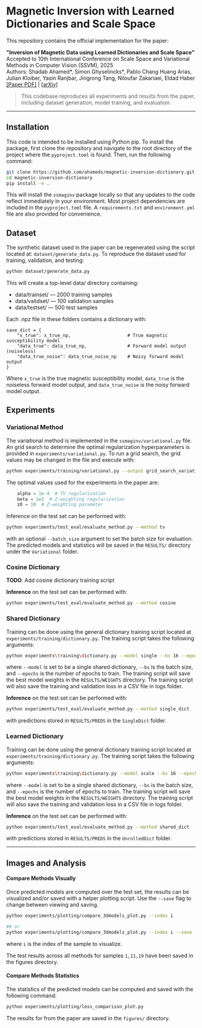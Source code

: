 # Magnetic Inversion with Learned Dictionaries and Scale Space

This repository contains the official implementation for the paper:

**"Inversion of Magnetic Data using Learned Dictionaries and Scale Space"**  
Accepted to 10th International Conference on Scale Space and Variational Methods in Computer Vision (SSVM), 2025  
Authors: Shadab Ahamed*, Simon Ghyselincks*, Pablo Chang Huang Arias, Julian Kloiber, Yasin Ranjbar, Jingrong Tang, Niloufar Zakariaei, Eldad Haber  
[[Paper PDF]](./paper/MagneticInversionPaper.pdf) | [[arXiv]](https://arxiv.org/abs/2502.05451) 

> This codebase reproduces all experiments and results from the paper, including dataset generation, model training, and evaluation.

---

## Installation

This code is intended to be installed using Python pip. To install the package, first clone the repository and navigate to the root directory of the project where the `pyproject.toml` is found. Then, run the following command:

```bash
git clone https://github.com/ahxmeds/magnetic-inversion-dictionary.git
cd magnetic-inversion-dictionary
pip install -e .
```

This will install the `ssmaginv` package locally so that any updates to the code reflect immediately in your environment. Most project dependencies are included in the `pyproject.toml` file. A `requirements.txt` and `environment.yml` file are also provided for convenience. 

## Dataset

The synthetic dataset used in the paper can be regenerated using the script located at: `dataset/generate_data.py`. To reproduce the dataset used for training, validation, and testing:

```bash
python dataset/generate_data.py
```

This will create a top-level data/ directory containing:

- data/trainset/ — 2000 training samples
- data/validset/ — 100 validation samples
- data/testset/ — 500 test samples

Each .npz file in these folders contains a dictionary with:

```
save_dict = {
    "x_true": x_true_np,                     # True magnetic susceptibility model
    "data_true": data_true_np,               # Forward model output (noiseless)
    "data_true_noise": data_true_noise_np    # Noisy forward model output
}
```

Where `x_true` is the true magnetic susceptibility model, `data_true` is the noiseless forward model output, and `data_true_noise` is the noisy forward model output.

## Experiments

### Variational Method
The variational method is implemented in the `ssmaginv/variational.py` file. An grid search to determine the optimal regularization hyperparameters is provided in `experiments/variational.py`. To run a grid search, the grid values may be changed in the file and execute with:

```bash
python experiments/training/variational.py --output grid_search_variational.csv
```

The optimal values used for the experiments in the paper are:

```python
    alpha = 1e-4  # TV regularization
    beta = 1e3  # Z-weighting regularization
    z0 = 10  # Z-weighting parameter
```

Inference on the test set can be performed with:

```bash
python experiments/test_eval/evaluate_method.py --method tv
```
with an optional `--batch_size` argument to set the batch size for evaluation. The predicted models and statistics will be saved in the `RESULTS/` directory under the `Variational` folder.

### Cosine Dictionary
**TODO**: Add cosine dictionary training script

**Inference** on the test set can be performed with:

```bash
python experiments/test_eval/evaluate_method.py --method cosine
```

### Shared Dictionary
Training can be done using the general dictionary training script located at `experiments/training/dictionary.py`. The training script takes the following arguments:
```bash
python experiments\training\dictionary.py --model single --bs 16 --epochs 200 
```
where `--model` is set to be a single shared dictionary, `--bs` is the batch size, and `--epochs` is the number of epochs to train. The training script will save the best model weights in the `RESULTS/WEIGHTS` directory. The training script will also save the training and validation loss in a CSV file in logs folder.

**Inference** on the test set can be performed with:

```bash
python experiments/test_eval/evaluate_method.py --method single_dict
```

with predictions stored in `RESULTS/PREDS` in the `SingleDict` folder.

### Learned Dictionary
Training can be done using the general dictionary training script located at `experiments/training/dictionary.py`. The training script takes the following arguments:
```bash
python experiments\training\dictionary.py --model scale --bs 16 --epochs 200 
```
where `--model` is set to be a single shared dictionary, `--bs` is the batch size, and `--epochs` is the number of epochs to train. The training script will save the best model weights in the `RESULTS/WEIGHTS` directory. The training script will also save the training and validation loss in a CSV file in logs folder.

**Inference** on the test set can be performed with:

```bash
python experiments/test_eval/evaluate_method.py --method shared_dict
```

with predictions stored in `RESULTS/PREDS` in the `UnrolledDict` folder.

---
## Images and Analysis

#### Compare Methods Visually
Once predicted models are computed over the test set, the results can be visualized and/or saved with a helper plotting script. Use the `--save` flag to change between viewing and saving. 

```bash
python experiments/plotting/compare_3dmodels_plot.py --index i

## or
python experiments/plotting/compare_3dmodels_plot.py --index i --save
```
where `i` is the index of the sample to visualize.

The test results across all methods for samples `1,11,19` have been saved in the figures directory.

#### Compare Methods Statistics

The statistics of the predicted models can be computed and saved with the following command:

```bash
python experiments/plotting/loss_comparison_plot.py
```

The results for from the paper are saved in the `figures/` directory. 


